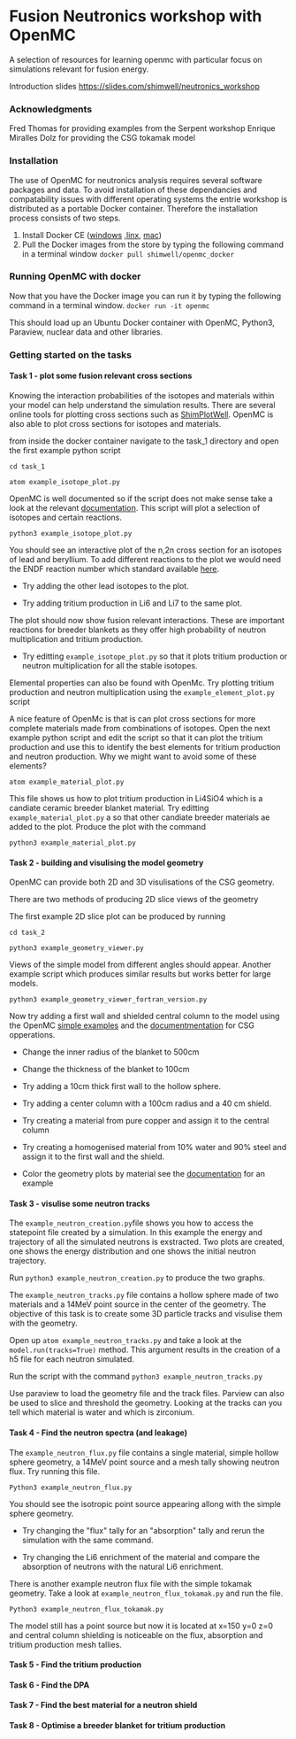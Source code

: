# Fusion Neutronics workshop with OpenMC
A selection of resources for learning openmc with particular focus on simulations relevant for fusion energy.

Introduction slides https://slides.com/shimwell/neutronics_workshop

### Acknowledgments
Fred Thomas for providing examples from the Serpent workshop
Enrique Miralles Dolz for providing the CSG tokamak model


### Installation

The use of OpenMC for neutronics analysis requires several software packages and data. To avoid installation of these dependancies and compatability issues with different operating systems the entrie workshop is distributed as a portable Docker container. Therefore the installation process consists of two steps.

1. Install Docker CE ([windows](https://store.docker.com/editions/community/docker-ce-desktop-windows/plans/docker-ce-desktop-windows-tier?tab=instructions]) ,[linx]([https://docs.docker.com/install/linux/docker-ce/ubuntu/]), [mac]([https://store.docker.com/editions/community/docker-ce-desktop-mac]))
2. Pull the Docker images from the store by typing  the following command in a terminal window
```docker pull shimwell/openmc_docker```

### Running OpenMC with docker

Now that you have the Docker image you can run it by typing the following command in a terminal window.
```docker run -it openmc```

This should load up an Ubuntu Docker container with OpenMC, Python3, Paraview, nuclear data and other libraries.

### Getting started on the tasks

#### Task 1 - plot some fusion relevant cross sections

Knowing the interaction probabilities of the isotopes and materials within your model can help understand the simulation results. There are several online tools for plotting cross sections such as [ShimPlotWell]([http://www.cross-section-plotter.com]). OpenMC is also able to plot cross sections for isotopes and materials.

from inside the docker container navigate to the task_1 directory and open the first example python script

```cd task_1```

```atom example_isotope_plot.py```

OpenMC is well documented so if the script does not make sense take a look at the relevant [documentation]([???]). This script will plot a selection of isotopes and certain reactions.

```python3 example_isotope_plot.py```

You should see an interactive plot of the n,2n cross section for an isotopes of lead and beryllium. To add different reactions to the plot we would need the ENDF reaction number which standard available [here]([https://www.oecd-nea.org/dbdata/data/manual-endf/endf102_MT.pdf]).

- Try adding the other lead isotopes to the plot.

- Try adding tritium production in Li6 and Li7 to the same plot.

The plot should now show fusion relevant interactions. These are important reactions for breeder blankets as they offer high probability of neutron multiplication and tritium production.

- Try editting ```example_isotope_plot.py``` so that it plots tritium production or neutron multiplication for all the stable isotopes.

Elemental properties can also be found with OpenMc. Try plotting tritium production and neutron multiplication using the ```example_element_plot.py``` script

A nice feature of OpenMc is that is can plot cross sections for more complete materials made from combinations of isotopes. Open the next example python script and edit the script so that it can plot the tritium production and use this to identify the best elements for tritium production and neutron production. Why we might want to avoid some of these elements?

```atom example_material_plot.py```


This file shows us how to plot tritium production in Li4SiO4 which is a candiate ceramic breeder blanket material. Try editting ```example_material_plot.py``` a
so that other candiate breeder materials ae added to the plot. Produce the plot with the command

```python3 example_material_plot.py```



#### Task 2 - building and visulising the model geometry

OpenMC can provide both 2D and 3D visulisations of the CSG geometry.

There are two methods of producing 2D slice views of the geometry

The first example 2D slice plot can be produced by running

```cd task_2```

```python3 example_geometry_viewer.py```

Views of the simple model from different angles should appear. Another example script which produces similar results but works better for large models.

```python3 example_geometry_viewer_fortran_version.py```

Now try adding a first wall and shielded central column to the model using the OpenMC [simple examples]([https://openmc.readthedocs.io/en/stable/examples/pincell.html#Defining-Geometry]) and the [documentmentation]([https://openmc.readthedocs.io/en/stable/usersguide/geometry.html]) for CSG opperations.

- Change the inner radius of the blanket to 500cm

- Change the thickness of the blanket to 100cm

- Try adding a 10cm thick first wall to the hollow sphere.

- Try adding a center column with a 100cm radius and a 40 cm shield.

- Try creating a material from pure copper and assign it to the central column

- Try creating a homogenised material from 10% water and 90% steel and assign it to the first wall and the shield.

- Color the geometry plots by material see the [documentation]([https://openmc.readthedocs.io/en/stable/usersguide/plots.html]) for an example


#### Task 3 - visulise some neutron tracks

The ```example_neutron_creation.py```file shows you how to access the statepoint file created by a simulation. In this example the energy and trajectory of all the simulated neutrons is exstracted. Two plots are created, one shows the energy distribution and one shows the initial neutron trajectory.

Run ```python3 example_neutron_creation.py``` to produce the two graphs.

The ```example_neutron_tracks.py``` file contains a hollow sphere made of two materials and a 14MeV point source in the center of the geometry. The objective of this task is to create some 3D particle tracks and visulise them with the geometry.

Open up ```atom example_neutron_tracks.py``` and take a look at the ```model.run(tracks=True)``` method. This argument results in the creation of a h5 file for each neutron simulated.

Run the script with the command
```python3 example_neutron_tracks.py```

Use paraview to load the geometry file and the track files. Parview can also be used to slice and threshold the geometry. Looking at the tracks can you tell which material is water and which is zirconium.

#### Task 4 - Find the neutron spectra (and leakage)

The ```example_neutron_flux.py``` file contains a single material, simple hollow sphere geometry, a 14MeV point source and a mesh tally showing neutron flux. Try running this file.

```Python3 example_neutron_flux.py```

You should see the isotropic point source appearing allong with the simple sphere geometry.

- Try changing the "flux" tally for an "absorption" tally and rerun the simulation with the same command.

- Try changing the Li6 enrichment of the material and compare the absorption of neutrons with the natural Li6 enrichment.

There is another example neutron flux file with the simple tokamak geometry. Take a look at ```example_neutron_flux_tokamak.py``` and run the file.

```Python3 example_neutron_flux_tokamak.py```

The model still has a point source but now it is located at x=150 y=0 z=0 and central column shielding is noticeable on the flux, absorption and tritium production mesh tallies.





#### Task 5 - Find the tritium production



#### Task 6 - Find the DPA

#### Task 7 - Find the best material for a neutron shield

#### Task 8 - Optimise a breeder blanket for tritium production
